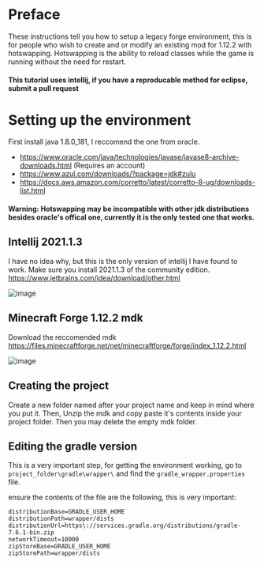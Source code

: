 # Preface
These instructions tell you how to setup a legacy forge environment, this is for people who wish to create and or modify an existing mod for 1.12.2 with hotswapping. Hotswapping is the ability to reload classes while the game is running without the need for restart.
#### This tutorial uses intellij, if you have a reproducable method for eclipse, submit a pull request

# Setting up the environment
First install java 1.8.0_181, I reccomend the one from oracle. 
* https://www.oracle.com/java/technologies/javase/javase8-archive-downloads.html (Requires an account)
* https://www.azul.com/downloads/?package=jdk#zulu
* https://docs.aws.amazon.com/corretto/latest/corretto-8-ug/downloads-list.html


#### Warning: Hotswapping may be incompatible with other jdk distributions besides oracle's offical one, currently it is the only tested one that works.

## Intellij 2021.1.3
I have no idea why, but this is the only version of intellij I have found to work. Make sure you install 2021.1.3 of the community edition.
https://www.jetbrains.com/idea/download/other.html

![image](https://github.com/user-attachments/assets/a218c37a-c656-4f92-b613-8f7f176012e5)


## Minecraft Forge 1.12.2 mdk
Download the reccomended mdk
https://files.minecraftforge.net/net/minecraftforge/forge/index_1.12.2.html

![image](https://github.com/user-attachments/assets/eb6a13f4-b234-4a92-bfb1-9b0f78555eae)


## Creating the project
Create a new folder named after your project name and keep in mind where you put it.
Then, Unzip the mdk and copy paste it's contents inside your project folder. Then you may delete the empty mdk folder.

## Editing the gradle version
This is a very important step, for getting the environment working, go to ```project_folder\gradle\wrapper\``` and find the `gradle_wrapper.properties` file.

ensure the contents of the file are the following, this is very important:
```
distributionBase=GRADLE_USER_HOME
distributionPath=wrapper/dists
distributionUrl=https\://services.gradle.org/distributions/gradle-7.6.1-bin.zip
networkTimeout=10000
zipStoreBase=GRADLE_USER_HOME
zipStorePath=wrapper/dists
```

